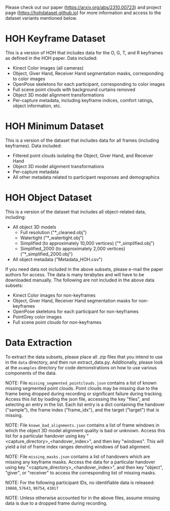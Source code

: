 Please check out our paper (https://arxiv.org/abs/2310.00723) and project page (https://hohdataset.github.io) 
for more information and access to the dataset variants mentioned below.


# HOH Keyframe Dataset
This is a version of HOH that includes data for the O, G, T, and R keyframes as defined in the HOH paper. Data included:
- Kinect Color images (all cameras)
- Object, Giver Hand, Receiver Hand segmentation masks, corresponding to color images
- OpenPose skeletons for each participant, corresponding to color images
- Full scene point clouds with background curtains removed
- Object 3D model alignment transformations
- Per-capture metadata, including keyframe indices, comfort ratings, object information, etc.

# HOH Minimum Dataset
This is a version of the dataset that includes data for all frames (including keyframes). Data included:
- Filtered point clouds isolating the Object, Giver Hand, and Receiver Hand
- Object 3D model alignment transformations
- Per-capture metadata
- All other metadata related to participant responses and demographics

# HOH Object Dataset
This is a version of the dataset that includes all object-related data, including:
- All object 3D models
  - Full resolution ("*_cleaned.obj")
  - Watertight ("*_watertight.obj")
  - Simplified (to approximately 10,000 vertices) ("*_simplified.obj")
  - Simplified_2000 (to approximately 2,000 vertices) ("*_simplified_2000.obj")
- All object metadata ("Metadata_HOH.csv")

If you need data not included in the above subsets, please e-mail the paper authors for access. The data is many terabytes and will
have to be downloaded manually. The following are not included in the above data subsets:
- Kinect Color images for non-keyframes
- Object, Giver Hand, Receiver Hand segmentation masks for non-keyframes
- OpenPose skeletons for each participant for non-keyframes
- PointGrey color images
- Full scene point clouds for non-keyframes

# Data Extraction
To extract the data subsets, please place all .zip files that you intend to use in the `data` directory, and then run extract_data.py.
Additionally, please look at the `examples` directory for code demonstrations on how to use various components of the data.


NOTE: File `missing_segmented_pointclouds.json` contains a list of known missing segmented point clouds. Point clouds may be missing due to 
      the frame being dropped during recording or significant failure during tracking. Access this list by loading the json file, accessing
      the key "files", and selecting an entry in the list. Each list entry is a dict containing the handover ("sample"), the frame index ("frame_idx"),
      and the target ("target") that is missing.

NOTE: File `known_bad_alignments.json` contains a list of frame windows in which the object 3D model alignment quality is bad or unknown.
      Access this list for a particular handover using key "<capture_directory>_<handover_index>", and then key "windows". This will yield 
      a list of frame index ranges denoting windows of bad alignment.

NOTE: File `missing_masks.json` contains a list of handovers which are missing any keyframe masks. Access the data for a particular handover
      using key "<capture_directory>_<handover_index>", and then key "object", "giver", or "receiver" to access the corresponding list of 
      missing masks. 

NOTE: For the following participant IDs, no identifiable data is released: `19860`, `57643`, `98754`, `43017`

NOTE: Unless otherwise accounted for in the above files, assume missing data is due to a dropped frame during recording. 
